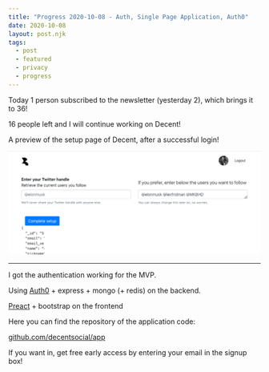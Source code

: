 ```yaml
---
title: "Progress 2020-10-08 - Auth, Single Page Application, Auth0"
date: 2020-10-08
layout: post.njk
tags:
  - post
  - featured
  - privacy
  - progress
---
```


Today 1 person subscribed to the newsletter (yesterday 2), which brings it to 36!

16 people left and I will continue working on Decent!

A preview of the setup page of Decent, after a successful login!

![decent-setup](/img/blog/decent-setup.png)

---

I got the authentication working for the MVP.

Using [Auth0](https://auth0.com/) + express + mongo (+ redis) on the backend.

[Preact](https://preactjs.com/) + bootstrap on the frontend


Here you can find the repository of the application code:

[github.com/decentsocial/app](https://github.com/decentsocial/app)

If you want in, get free early access by entering your email in the signup box!

